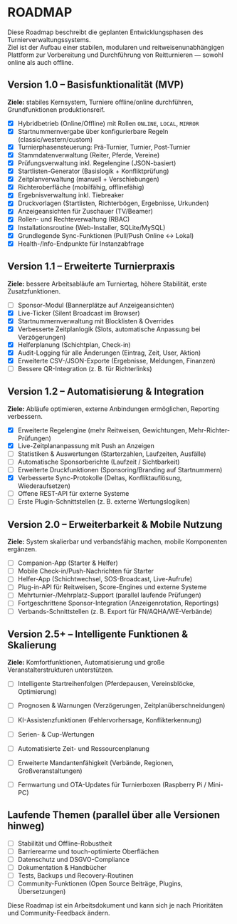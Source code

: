 # ROADMAP

Diese Roadmap beschreibt die geplanten Entwicklungsphasen des Turnierverwaltungssystems.  
Ziel ist der Aufbau einer stabilen, modularen und reitweisenunabhängigen Plattform zur Vorbereitung und Durchführung von Reitturnieren — sowohl online als auch offline.

## Version 1.0 – Basisfunktionalität (MVP)

**Ziele:** stabiles Kernsystem, Turniere offline/online durchführen, Grundfunktionen produktionsreif.

- [x] Hybridbetrieb (Online/Offline) mit Rollen `ONLINE`, `LOCAL`, `MIRROR`
- [x] Startnummernvergabe über konfigurierbare Regeln (classic/western/custom)
- [x] Turnierphasensteuerung: Prä-Turnier, Turnier, Post-Turnier
- [x] Stammdatenverwaltung (Reiter, Pferde, Vereine)
- [x] Prüfungsverwaltung inkl. Regelengine (JSON-basiert)
- [x] Startlisten-Generator (Basislogik + Konfliktprüfung)
- [x] Zeitplanverwaltung (manuell + Verschiebungen)
- [x] Richteroberfläche (mobilfähig, offlinefähig)
- [x] Ergebnisverwaltung inkl. Tiebreaker
- [x] Druckvorlagen (Startlisten, Richterbögen, Ergebnisse, Urkunden)
- [x] Anzeigeansichten für Zuschauer (TV/Beamer)
- [x] Rollen- und Rechteverwaltung (RBAC)
- [x] Installationsroutine (Web-Installer, SQLite/MySQL)
- [x] Grundlegende Sync-Funktionen (Pull/Push Online ↔ Lokal)
- [x] Health-/Info-Endpunkte für Instanzabfrage

## Version 1.1 – Erweiterte Turnierpraxis

**Ziele:** bessere Arbeitsabläufe am Turniertag, höhere Stabilität, erste Zusatzfunktionen.

- [ ] Sponsor-Modul (Bannerplätze auf Anzeigeansichten)
- [x] Live-Ticker (Silent Broadcast im Browser)
- [x] Startnummernverwaltung mit Blocklisten & Overrides
- [x] Verbesserte Zeitplanlogik (Slots, automatische Anpassung bei Verzögerungen)
- [x] Helferplanung (Schichtplan, Check-in)
- [x] Audit-Logging für alle Änderungen (Eintrag, Zeit, User, Aktion)
- [x] Erweiterte CSV-/JSON-Exporte (Ergebnisse, Meldungen, Finanzen)
- [ ] Bessere QR-Integration (z. B. für Richterlinks)

## Version 1.2 – Automatisierung & Integration

**Ziele:** Abläufe optimieren, externe Anbindungen ermöglichen, Reporting verbessern.

- [x] Erweiterte Regelengine (mehr Reitweisen, Gewichtungen, Mehr-Richter-Prüfungen)
- [x] Live-Zeitplananpassung mit Push an Anzeigen
- [ ] Statistiken & Auswertungen (Starterzahlen, Laufzeiten, Ausfälle)
- [ ] Automatische Sponsorberichte (Laufzeit / Sichtbarkeit)
- [ ] Erweiterte Druckfunktionen (Sponsoring/Branding auf Startnummern)
- [x] Verbesserte Sync-Protokolle (Deltas, Konfliktauflösung, Wiederaufsetzen)
- [ ] Offene REST-API für externe Systeme
- [ ] Erste Plugin-Schnittstellen (z. B. externe Wertungslogiken)

## Version 2.0 – Erweiterbarkeit & Mobile Nutzung

**Ziele:** System skalierbar und verbandsfähig machen, mobile Komponenten ergänzen.

- [ ] Companion-App (Starter & Helfer)
- [ ] Mobile Check-in/Push-Nachrichten für Starter
- [ ] Helfer-App (Schichtwechsel, SOS-Broadcast, Live-Aufrufe)
- [ ] Plug-in-API für Reitweisen, Score-Engines und externe Systeme
- [ ] Mehrturnier-/Mehrplatz-Support (parallel laufende Prüfungen)
- [ ] Fortgeschrittene Sponsor-Integration (Anzeigenrotation, Reportings)
- [ ] Verbands-Schnittstellen (z. B. Export für FN/AQHA/WE-Verbände)

## Version 2.5+ – Intelligente Funktionen & Skalierung

**Ziele:** Komfortfunktionen, Automatisierung und große Veranstalterstrukturen unterstützen.

- [ ] Intelligente Startreihenfolgen (Pferdepausen, Vereinsblöcke, Optimierung)
- [ ] Prognosen & Warnungen (Verzögerungen, Zeitplanüberschneidungen)
- [ ] KI-Assistenzfunktionen (Fehlervorhersage, Konflikterkennung)
- [ ] Serien- & Cup-Wertungen
- [ ] Automatisierte Zeit- und Ressourcenplanung
- [ ] Erweiterte Mandantenfähigkeit (Verbände, Regionen, Großveranstaltungen)
- [ ] Fernwartung und OTA-Updates für Turnierboxen (Raspberry Pi / Mini-PC)


## Laufende Themen (parallel über alle Versionen hinweg)

- [ ] Stabilität und Offline-Robustheit
- [ ] Barrierearme und touch-optimierte Oberflächen
- [ ] Datenschutz und DSGVO-Compliance
- [ ] Dokumentation & Handbücher
- [ ] Tests, Backups und Recovery-Routinen
- [ ] Community-Funktionen (Open Source Beiträge, Plugins, Übersetzungen)

Diese Roadmap ist ein Arbeitsdokument und kann sich je nach Prioritäten und Community-Feedback ändern.
